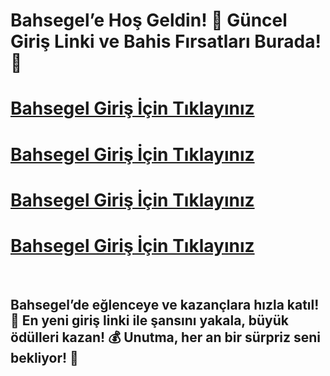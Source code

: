# Bahsegel’e Hoş Geldin! 🚀 Güncel Giriş Linki ve Bahis Fırsatları Burada! 🎉

# [Bahsegel Giriş İçin Tıklayınız](https://winzhub.org)
# [Bahsegel Giriş İçin Tıklayınız](https://winzhub.org)
# [Bahsegel Giriş İçin Tıklayınız](https://winzhub.org)
# [Bahsegel Giriş İçin Tıklayınız](https://winzhub.org)

<br>

## Bahsegel’de eğlenceye ve kazançlara hızla katıl! 🎯 En yeni giriş linki ile şansını yakala, büyük ödülleri kazan! 💰 Unutma, her an bir sürpriz seni bekliyor! 🎁
